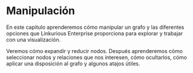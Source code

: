 # Manipulación

En este capítulo aprenderemos cómo manipular un grafo y las diferentes opciones que Linkurious Enterprise proporciona para explorar y trabajar con una visualización.

 Veremos cómo expandir y reducir nodos. Después aprenderemos cómo seleccionar nodos y relaciones que nos interesen, cómo ocultarlos, cómo aplicar una disposición al grafo y algunos atajos útiles.